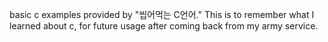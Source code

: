 basic c examples provided by "씹어먹는 C언어."
This is to remember what I learned about c, for future usage after coming back from my army service.

